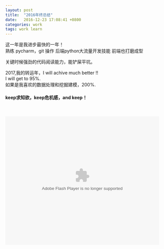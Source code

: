 ```yaml
---
layout: post
title:  "2016年终总结"
date:   2016-12-23 17:08:41 +0800
categories: work
tags: work learn
---
```


这一年是我进步最快的一年！  
熟练 pycharm，git 操作
后端python大流量开发技能
前端也打磨成型

关键时候强劲的代码阅读能力，能铲屎平坑。

2017,我的转运年，I will achive much better !!  
I will get to 95%.  
如果是我喜欢的数据处理和挖掘建模，200%.  


#### keep求知欲，keep危机感，and keep！

<br>


<embed src="https://static.youku.com/v1.0.0149/v/swf/loader.swf?VideoIDS=XMzExMzIxODA0&isAutoPlay=true" quality="best" width="480" height="400" align="middle" allowScriptAccess="never"  allowNetworking="internal" type="application/x-shockwave-flash"></embed>

